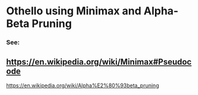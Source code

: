 # Othello using Minimax and Alpha-Beta Pruning

### See:
https://en.wikipedia.org/wiki/Minimax#Pseudocode
---
https://en.wikipedia.org/wiki/Alpha%E2%80%93beta_pruning
